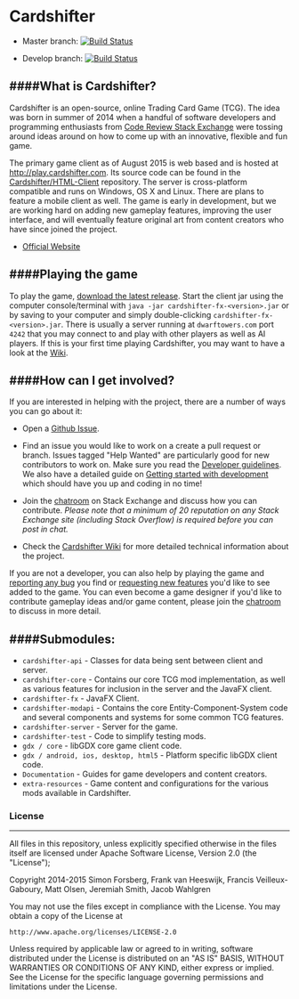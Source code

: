 Cardshifter
===========

- Master branch: [![Build Status](https://travis-ci.org/Cardshifter/Cardshifter.svg?branch=master)](https://travis-ci.org/Cardshifter/Cardshifter?branch=master)  

- Develop branch: [![Build Status](https://travis-ci.org/Cardshifter/Cardshifter.svg?branch=develop)](https://travis-ci.org/Cardshifter/Cardshifter?branch=develop)

####What is Cardshifter?
------------------------

Cardshifter is an open-source, online Trading Card Game (TCG). The idea was born in summer of 2014 when a handful of software developers and programming enthusiasts from [Code Review Stack Exchange](http://codereview.stackexchange.com/) were tossing around ideas around on how to come up with an innovative, flexible and fun game. 

The primary game client as of August 2015 is web based and is hosted at http://play.cardshifter.com. Its source code can be found in the [Cardshifter/HTML-Client](https://github.com/Cardshifter/HTML-Client) repository. The server is cross-platform compatible and runs on Windows, OS X and Linux. There are plans to feature a mobile client as well. The game is early in development, but we are working hard on adding new gameplay features, improving the user interface, and will eventually feature original art from content creators who have since joined the project.

- [Official Website](http://www.Cardshifter.com/)

####Playing the game
--------------------

To play the game, [download the latest release](https://github.com/Cardshifter/Cardshifter/releases). Start the client jar using the computer console/terminal with `java -jar cardshifter-fx-<version>.jar` or by saving to your computer and simply double-clicking `cardshifter-fx-<version>.jar`. There is usually a server running at `dwarftowers.com` port `4242` that you may connect to and play with other players as well as AI players. If this is your first time playing Cardshifter, you may want to have a look at the [Wiki](https://github.com/Cardshifter/Cardshifter/wiki).

####How can I get involved?
---------------------------

If you are interested in helping with the project, there are a number of ways you can go about it:

- Open a [Github Issue](https://github.com/Cardshifter/Cardshifter/issues).
 
- Find an issue you would like to work on a create a pull request or branch. Issues tagged "Help Wanted" are particularly good for new contributors to work on. Make sure you read the [Developer guidelines](https://github.com/Cardshifter/Cardshifter/wiki/Developer-Guidelines). We also have a detailed guide on [Getting started with development](https://github.com/Cardshifter/Cardshifter/wiki/1--Getting-started-with-development) which should have you up and coding in no time!

- Join the [chatroom](http://chat.stackexchange.com/rooms/16134/tcg-creation) on Stack Exchange and discuss how you can contribute. _Please note that a minimum of 20 reputation on any Stack Exchange site (including Stack Overflow) is required before you can post in chat._

- Check the [Cardshifter Wiki](https://github.com/Cardshifter/Cardshifter/wiki) for more detailed technical information about the project.

If you are not a developer, you can also help by playing the game and [reporting any bug](http://www.Cardshifter.com/report-bug.html) you find or [requesting new features](http://www.Cardshifter.com/request-feature.html) you'd like to see added to the game. You can even become a game designer if you'd like to contribute gameplay ideas and/or game content, please join the [chatroom](http://chat.stackexchange.com/rooms/16134/tcg-creation) to discuss in more detail. 

####Submodules: 
---------------
 
 - `cardshifter-api` - Classes for data being sent between client and server.
 - `cardshifter-core` - Contains our core TCG mod implementation, as well as various features for inclusion in the server and the JavaFX client.
 - `cardshifter-fx` - JavaFX Client.
 - `cardshifter-modapi` - Contains the core Entity-Component-System code and several components and systems for some common TCG features.
 - `cardshifter-server` - Server for the game.
 - `cardshifter-test` - Code to simplify testing mods.
 - `gdx / core` - libGDX core game client code.
 - `gdx / android, ios, desktop, html5` - Platform specific libGDX client code.
 - `Documentation` - Guides for game developers and content creators.
 - `extra-resources` - Game content and configurations for the various mods available in Cardshifter. 

### License
-----------

All files in this repository, unless explicitly specified otherwise in the files itself 
are licensed under Apache Software License, Version 2.0 (the "License");

Copyright 2014-2015 Simon Forsberg, Frank van Heeswijk, Francis Veilleux-Gaboury, Matt Olsen, Jeremiah Smith, Jacob Wahlgren

You may not use the files except in compliance with the License.
You may obtain a copy of the License at

    http://www.apache.org/licenses/LICENSE-2.0

Unless required by applicable law or agreed to in writing, software
distributed under the License is distributed on an "AS IS" BASIS,
WITHOUT WARRANTIES OR CONDITIONS OF ANY KIND, either express or implied.
See the License for the specific language governing permissions and
limitations under the License.
